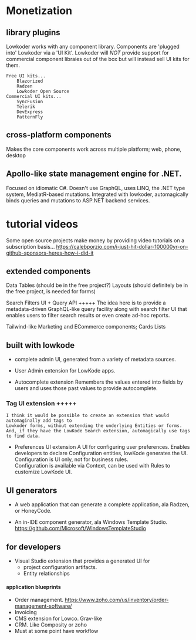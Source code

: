 # Monetization

## library plugins

Lowkoder works with any component library. 
Components are 'plugged into' Lowkoder via a 'UI Kit'.
Lowkoder will *NOT* provide support for commercial component libraies out of the box but will instead sell UI kits for them.

	Free UI kits...
		Blazorized
		Radzen
		Lowkoder Open Source
	Commercial UI kits...
		SyncFusion
		Telerik
		DevExpress
		PatternFly

## cross-platform components
Makes the core components work across multiple platform; web, phone, desktop

## Apollo-like state management engine for .NET.
Focused on idiomatic C#.
Doesn't use GraphQL, uses LINQ, the .NET type system, MediatR-based mutations.
Integrated with lowkoder, automagically binds queries and mutations to ASP.NET backend services.


# tutorial videos

Some open source projects make money by providing video tutorials on a subscription basis...
https://calebporzio.com/i-just-hit-dollar-100000yr-on-github-sponsors-heres-how-i-did-it

## extended components
Data Tables (should be in the free project?)
Layouts (should definitely be in the free project, is needed for forms)

Search Filters UI + Query API +++++
	The idea here is to provide a metadata-driven GraphQL-like query facility along with search filter UI that enables users to 
	filter search results or even create ad-hoc reports.

Tailwind-like Marketing and ECommerce components; 
Cards
Lists

## built with lowkode
- complete admin UI, generated from a variety of metadata sources.

- User Admin extension for LowKode apps.

- Autocomplete extension
	Remembers the values entered into fields by users and uses those past values to provide autocomplete.

### Tag UI extension +++++
	I think it would be possible to create an extension that would automaginally add tags to 
	Lowkoder forms, without extending the underlying Entities or forms.
	And, if they have the LowKode Search extension, automagically use tags to find data.

- Preferences UI extension
	A UI for configuring user preferences.
	Enables developers to declare Configuration entities, lowKode generates the UI. 
	Configuration is UI only, not for business rules.  
	Configuration is available via Context, can be used with Rules to customize LowKode UI.

## UI generators
- A web application that can generate a complete application, ala Radzen, or HoneyCode. 

- An in-IDE component generator, ala Windows Template Studio.
https://github.com/Microsoft/WindowsTemplateStudio


## for developers
- Visual Studio extension that provides a generated UI for 
	- project configuration artifacts.
	- Entity relationships

#### application blueprints
- Order management. https://www.zoho.com/us/inventory/order-management-software/
- Invoicing
- CMS extension for Lowco.  Grav-like
- CRM.  Like Composity or zoho
- Must at some point have workflow 


